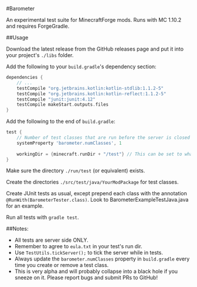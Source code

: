 #Barometer

An experimental test suite for MinecraftForge mods. Runs with MC 1.10.2 and requires ForgeGradle.

##Usage

Download the latest release from the GitHub releases page and put it into your project's `./libs` folder.

Add the following to your `build.gradle`'s dependency section:

```gradle
dependencies {
    // ...
    testCompile "org.jetbrains.kotlin:kotlin-stdlib:1.1.2-5"
    testCompile "org.jetbrains.kotlin:kotlin-reflect:1.1.2-5"
    testCompile "junit:junit:4.12"
    testCompile makeStart.outputs.files
}
```

Add the following to the end of `build.gradle`:

```gradle
test {
    // Number of test classes that are run before the server is closed (if this value is wrong things will break!)
    systemProperty 'barometer.numClasses', 1
    
    workingDir = {minecraft.runDir + "/test"} // This can be set to whatever you prefer
}
```

Make sure the directory `./run/test` (or equivalent) exists.

Create the directories `./src/test/java/YourModPackage` for test classes.

Create JUnit tests as usual, except prepend each class with the annotation `@RunWith(BarometerTester.class)`. Look to BarometerExampleTestJava.java for an example.

Run all tests with `gradle test`.

##Notes:
- All tests are server side ONLY.
- Remember to agree to `eula.txt` in your test's run dir.
- Use `TestUtils.tickServer();` to tick the server while in tests.
- Always update the `barometer.numClasses` property in `build.gradle` every time you create or remove a test class.
- This is very alpha and will probably collapse into a black hole if you sneeze on it. Please report bugs and submit PRs to GitHub!
